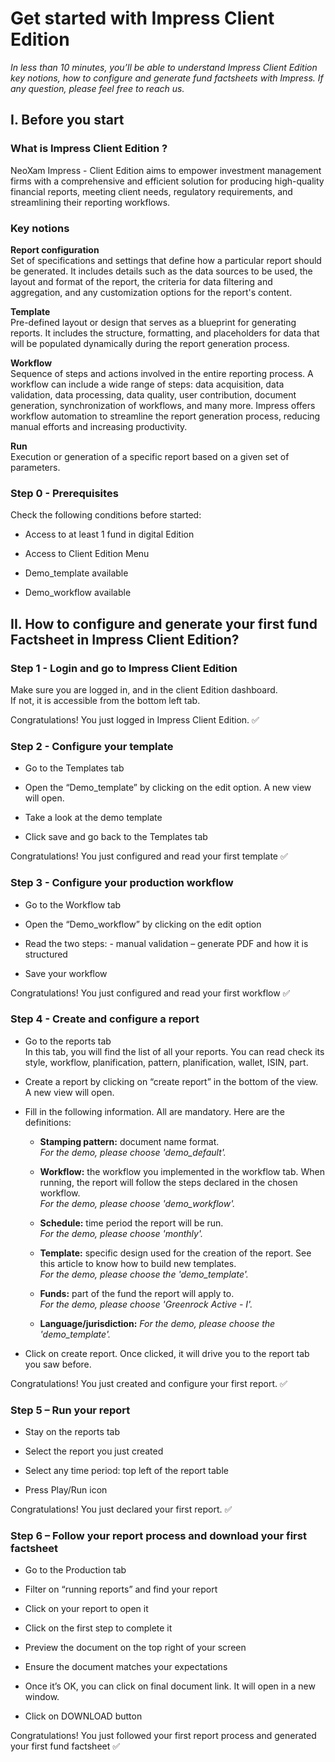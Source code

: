 # Get started with Impress Client Edition 

*In less than 10 minutes, you’ll be able to understand Impress Client Edition key notions, how to configure and generate fund factsheets with Impress. If any question, please feel free to reach us.*

## I. Before you start

### What is Impress Client Edition ?
NeoXam Impress - Client Edition aims to empower investment management firms with a comprehensive and efficient solution for producing high-quality financial reports, meeting client needs, regulatory requirements, and streamlining their reporting workflows.

### Key notions

**Report configuration**  
Set of specifications and settings that define how a particular report should be generated. It includes details such as the data sources to be used, the layout and format of the report, the criteria for data filtering and aggregation, and any customization options for the report's content.

**Template**  
Pre-defined layout or design that serves as a blueprint for generating reports. It includes the structure, formatting, and placeholders for data that will be populated dynamically during the report generation process.

**Workflow**  
Sequence of steps and actions involved in the entire reporting process. A workflow can include a wide range of steps: data acquisition, data validation, data processing, data quality, user contribution, document generation, synchronization of workflows, and many more. Impress offers workflow automation to streamline the report generation process, reducing manual efforts and increasing productivity.

**Run**  
Execution or generation of a specific report based on a given set of parameters. 

### Step 0 - Prerequisites
Check the following conditions before started:  

* Access to at least 1 fund in digital Edition  

* Access to Client Edition Menu  

* Demo_template available  

* Demo_workflow available  


## II. How to configure and generate your first fund Factsheet in Impress Client Edition?

### Step 1 - Login and go to Impress Client Edition

Make sure you are logged in, and in the client Edition dashboard.  
If not, it is accessible from the bottom left tab.  

Congratulations! You just logged in Impress Client Edition. ✅

### Step 2 - Configure your template

* Go to the Templates tab  

* Open the “Demo_template” by clicking on the edit option. A new view will open.  

* Take a look at the demo template

* Click save and go back to the Templates tab

Congratulations! You just configured and read your first template ✅ 

### Step 3 - Configure your production workflow

* Go to the Workflow tab  

* Open the “Demo_workflow” by clicking on the edit option  

* Read the two steps: - manual validation – generate PDF and how it is structured  

* Save your workflow  

Congratulations! You just configured and read your first workflow ✅  


### Step 4 - Create and configure a report

* Go to the reports tab  
In this tab, you will find the list of all your reports. You can read check its style, workflow, planification, pattern, planification, wallet, ISIN, part.  

* Create a report by clicking on “create report” in the bottom of the view. A new view will open.
* Fill in the following information. All are mandatory. Here are the definitions:
    * **Stamping pattern:** document name format.  
    *For the demo, please choose 'demo_default'.*

    * **Workflow:** the workflow you implemented in the workflow tab. When running, the report will follow the steps declared in the chosen workflow.  
    *For the demo, please choose 'demo_workflow'.*

    * **Schedule:** time period the report will be run.  
    *For the demo, please choose 'monthly'.*

    * **Template:** specific design used for the creation of the report. See this article to know how to build new templates.    
    *For the demo, please choose the 'demo_template'.*

    * **Funds:** part of the fund the report will apply to.  
    *For the demo, please choose 'Greenrock Active - I'.*

    * **Language/jurisdiction:**
    *For the demo, please choose the 'demo_template'.*

* Click on create report. Once clicked, it will drive you to the report tab you saw before.  

Congratulations! You just created and configure your first report. ✅


### Step 5 – Run your report

* Stay on the reports tab

* Select the report you just created

* Select any time period: top left of the report table

* Press Play/Run icon

Congratulations! You just declared your first report. ✅


### Step 6 – Follow your report process and download your first factsheet

* Go to the Production tab

* Filter on “running reports” and find your report

* Click on your report to open it

* Click on the first step to complete it

* Preview the document on the top right of your screen

* Ensure the document matches your expectations

* Once it’s OK, you can click on final document link. It will open in a new window.

* Click on DOWNLOAD button

Congratulations! You just followed your first report process and generated your first fund factsheet ✅




